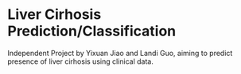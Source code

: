 # Liver Cirhosis Prediction/Classification

Independent Project by Yixuan Jiao and Landi Guo, aiming to predict presence of liver cirhosis using clinical data.